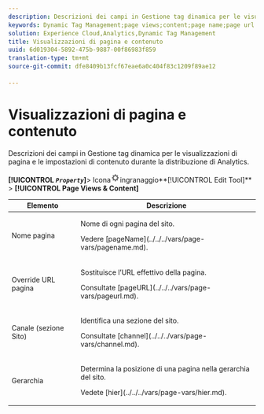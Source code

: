 ```yaml
---
description: Descrizioni dei campi in Gestione tag dinamica per le visualizzazioni di pagina e le impostazioni di contenuto durante la distribuzione di Analytics.
keywords: Dynamic Tag Management;page views;content;page name;page url override;channel;site section;hierarchy
solution: Experience Cloud,Analytics,Dynamic Tag Management
title: Visualizzazioni di pagina e contenuto
uuid: 6d019304-5892-475b-9887-00f86983f859
translation-type: tm+mt
source-git-commit: dfe8409b13fcf67eae6a0c404f83c1209f89ae12

---
```



# Visualizzazioni di pagina e contenuto

Descrizioni dei campi in Gestione tag dinamica per le visualizzazioni di pagina e le impostazioni di contenuto durante la distribuzione di Analytics.

**[!UICONTROL  *`Property`*]**> Icona![](assets/settings_gear.png)ingranaggio**[!UICONTROL Edit Tool]** > **[!UICONTROL Page Views & Content]**

<table id="table_654149A8A66B404BBF9BAF8EC67F5F8F">
 <thead>
  <tr>
   <th colname="col1" class="entry"> Elemento </th>
   <th colname="col2" class="entry"> Descrizione </th>
  </tr>
 </thead>
 <tbody>
  <tr>
   <td colname="col1"> Nome pagina </td>
   <td colname="col2"> <p>Nome di ogni pagina del sito. </p> <p>Vedere [pageName](../../../vars/page-vars/pagename.md). </p> </td>
  </tr>
  <tr>
   <td colname="col1"> Override URL pagina </td>
   <td colname="col2"> <p> Sostituisce l’URL effettivo della pagina. </p> <p>Consultate [pageURL](../../../vars/page-vars/pageurl.md). </p> </td>
  </tr>
  <tr>
   <td colname="col1"> Canale (sezione Sito) </td>
   <td colname="col2"> <p>Identifica una sezione del sito. </p> <p>Consultate [channel](../../../vars/page-vars/channel.md). </p> </td>
  </tr>
  <tr>
   <td colname="col1"> Gerarchia </td>
   <td colname="col2"> <p>Determina la posizione di una pagina nella gerarchia del sito. </p> <p>Vedete [hier](../../../vars/page-vars/hier.md). </p> </td>
  </tr>
 </tbody>
</table>
